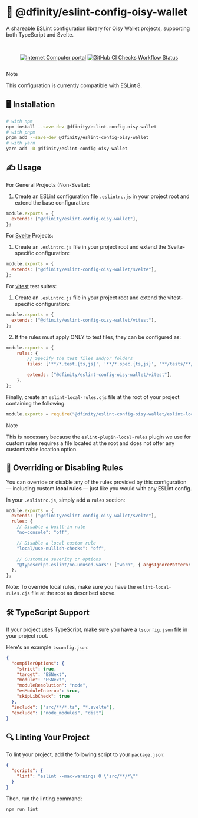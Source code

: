 # 🌟 @dfinity/eslint-config-oisy-wallet

A shareable ESLint configuration library for Oisy Wallet projects, supporting both TypeScript and Svelte.

<div align="center" style="display:flex;flex-direction:column;">
<br/>

[![Internet Computer portal](https://img.shields.io/badge/Internet-Computer-grey?logo=internet%20computer)](https://internetcomputer.org)
[![GitHub CI Checks Workflow Status](https://img.shields.io/github/actions/workflow/status/dfinity/eslint-config-oisy-wallet/checks.yml?logo=github&label=CI%20checks)](https://github.com/dfinity/eslint-config-oisy-wallet/actions/workflows/checks.yml)

</div>

> [!NOTE]
> This configuration is currently compatible with ESLint 8.

## 🖥️ Installation

```bash
# with npm
npm install --save-dev @dfinity/eslint-config-oisy-wallet
# with pnpm
pnpm add --save-dev @dfinity/eslint-config-oisy-wallet
# with yarn
yarn add -D @dfinity/eslint-config-oisy-wallet
```

## ✍️ Usage

For General Projects (Non-Svelte):

1. Create an ESLint configuration file `.eslintrc.js` in your project root and extend the base configuration:

```javascript
module.exports = {
  extends: ["@dfinity/eslint-config-oisy-wallet"],
};
```

For [Svelte](https://svelte.dev/) Projects:

1. Create an `.eslintrc.js` file in your project root and extend the Svelte-specific configuration:

```javascript
module.exports = {
  extends: ["@dfinity/eslint-config-oisy-wallet/svelte"],
};
```

For [vitest](https://vitest.dev/) test suites:

1. Create an `.eslintrc.js` file in your project root and extend the vitest-specific configuration:

```javascript
module.exports = {
  extends: ["@dfinity/eslint-config-oisy-wallet/vitest"],
};
```

2. If the rules must apply ONLY to test files, they can be configured as:

```javascript
module.exports = {
    rules: {
        // Specify the test files and/or folders
        files: ['**/*.test.{ts,js}', '**/*.spec.{ts,js}', '**/tests/**/*.{ts,js}'],

        extends: ["@dfinity/eslint-config-oisy-wallet/vitest"],
    },
};
```

Finally, create an `eslint-local-rules.cjs` file at the root of your project containing the following:

```javascript
module.exports = require("@dfinity/eslint-config-oisy-wallet/eslint-local-rules");
```

> [!NOTE]
> This is necessary because the `eslint-plugin-local-rules` plugin we use for custom rules requires a file located at the root and does not offer any customizable location option.

## 🔧 Overriding or Disabling Rules

You can override or disable any of the rules provided by this configuration — including custom **local rules** — just like you would with any ESLint config.

In your `.eslintrc.js`, simply add a `rules` section:

```javascript
module.exports = {
  extends: ["@dfinity/eslint-config-oisy-wallet/svelte"],
  rules: {
    // Disable a built-in rule
    "no-console": "off",

    // Disable a local custom rule
    "local/use-nullish-checks": "off",

    // Customize severity or options
    "@typescript-eslint/no-unused-vars": ["warn", { argsIgnorePattern: "^_" }],
  },
};
```

Note: To override local rules, make sure you have the `eslint-local-rules.cjs` file at the root as described above.

## 🛠️ TypeScript Support

If your project uses TypeScript, make sure you have a `tsconfig.json` file in your project root.

Here's an example `tsconfig.json`:

```json
{
  "compilerOptions": {
    "strict": true,
    "target": "ESNext",
    "module": "ESNext",
    "moduleResolution": "node",
    "esModuleInterop": true,
    "skipLibCheck": true
  },
  "include": ["src/**/*.ts", "*.svelte"],
  "exclude": ["node_modules", "dist"]
}
```

## 🔍 Linting Your Project

To lint your project, add the following script to your `package.json`:

```json
{
  "scripts": {
    "lint": "eslint --max-warnings 0 \"src/**/*\""
  }
}
```

Then, run the linting command:

```bash
npm run lint
```
